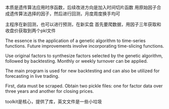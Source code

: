 本质是遗传算法应用时序函数，后续改进方向是加入时间切片函数
用原始因子合成遗传算法选择的因子，然后进行回测，月度周度换手均可

主程序在新回测，也可以进行预测，在新实盘
首先要爬数据，用因子三年获取和收盘价获取到两个pkl文件

The essence is the application of a genetic algorithm to time-series functions. Future improvements involve incorporating time-slicing functions.

Use original factors to synthesize factors selected by the genetic algorithm, followed by backtesting. Monthly or weekly turnover can be applied.

The main program is used for new backtesting and can also be utilized for forecasting in live trading.

First, data must be scraped. Obtain two pickle files: one for factor data over three years and another for closing prices.

toolkit是核心，提供了库，英文文件是一些小垃圾
